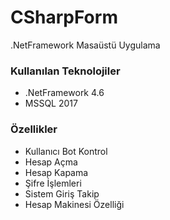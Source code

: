 # CSharpForm
 .NetFramework Masaüstü Uygulama

 ### Kullanılan Teknolojiler
 * .NetFramework 4.6
 * MSSQL 2017
 
 ### Özellikler
 * Kullanıcı Bot Kontrol
 * Hesap Açma
 * Hesap Kapama
 * Şifre İşlemleri
 * Sistem Giriş Takip
 * Hesap Makinesi Özelliği
 
 
 
 
